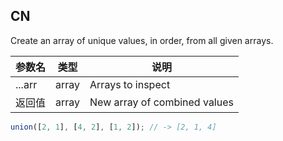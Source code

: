 ## CN

Create an array of unique values, in order, from all given arrays.

|参数名|类型|说明|
|-----|----|---|
|...arr|array|Arrays to inspect           |
|返回值|array|New array of combined values|

```javascript
union([2, 1], [4, 2], [1, 2]); // -> [2, 1, 4]
```